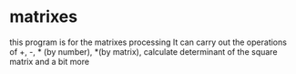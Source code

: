 # matrixes
this program is for the matrixes processing
It can carry out the operations of +, -, * (by number), *(by matrix), calculate determinant of the square matrix and a bit more
